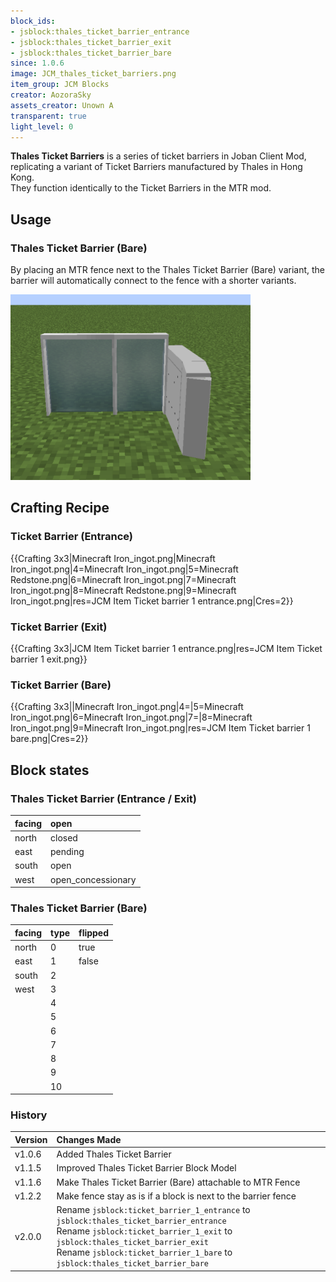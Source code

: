 ```yaml
---
block_ids:
- jsblock:thales_ticket_barrier_entrance
- jsblock:thales_ticket_barrier_exit
- jsblock:thales_ticket_barrier_bare
since: 1.0.6
image: JCM_thales_ticket_barriers.png
item_group: JCM Blocks
creator: AozoraSky
assets_creator: Unown A
transparent: true
light_level: 0
---
```


**Thales Ticket Barriers** is a series of ticket barriers in Joban Client Mod, replicating a variant of Ticket Barriers manufactured by Thales in Hong Kong.  
They function identically to the Ticket Barriers in the MTR mod.

## Usage
### Thales Ticket Barrier (Bare)
By placing an MTR fence next to the Thales Ticket Barrier (Bare) variant, the barrier will automatically connect to the fence with a shorter variants.

![An example of an MTR fence attaching to a Thales Ticket Barrier (Bare variant)](./img/JCM_Thales_Ticket_Barrier_with_MTR_Fence.png)

## Crafting Recipe
### Ticket Barrier (Entrance)
{{Crafting 3x3|Minecraft Iron_ingot.png|Minecraft Iron_ingot.png|4=Minecraft Iron_ingot.png|5=Minecraft Redstone.png|6=Minecraft Iron_ingot.png|7=Minecraft Iron_ingot.png|8=Minecraft Redstone.png|9=Minecraft Iron_ingot.png|res=JCM Item Ticket barrier 1 entrance.png|Cres=2}}

### Ticket Barrier (Exit)
{{Crafting 3x3|JCM Item Ticket barrier 1 entrance.png|res=JCM Item Ticket barrier 1 exit.png}}

### Ticket Barrier (Bare)
{{Crafting 3x3||Minecraft Iron_ingot.png|4=|5=Minecraft Iron_ingot.png|6=Minecraft Iron_ingot.png|7=|8=Minecraft Iron_ingot.png|9=Minecraft Iron_ingot.png|res=JCM Item Ticket barrier 1 bare.png|Cres=2}}

## Block states
### Thales Ticket Barrier (Entrance / Exit)
| facing | open               |
|:-------|:-------------------|
| north  | closed             |
| east   | pending            |
| south  | open               |
| west   | open_concessionary |

### Thales Ticket Barrier (Bare)
| facing | type | flipped |
|:-------|:-----|:--------|
| north  | 0    | true    |
| east   | 1    | false   |
| south  | 2    |         |
| west   | 3    |         |
|        | 4    |         |
|        | 5    |         |
|        | 6    |         |
|        | 7    |         |
|        | 8    |         |
|        | 9    |         |
|        | 10   |         |

### History
| Version | Changes Made                                                  |
|:--------|:--------------------------------------------------------------|
| v1.0.6  | Added Thales Ticket Barrier                                   |
| v1.1.5  | Improved Thales Ticket Barrier Block Model                    |
| v1.1.6  | Make Thales Ticket Barrier (Bare) attachable to MTR Fence     |
| v1.2.2  | Make fence stay as is if a block is next to the barrier fence |
| v2.0.0  | Rename `jsblock:ticket_barrier_1_entrance` to `jsblock:thales_ticket_barrier_entrance`<br>Rename `jsblock:ticket_barrier_1_exit` to `jsblock:thales_ticket_barrier_exit`<br>Rename `jsblock:ticket_barrier_1_bare` to `jsblock:thales_ticket_barrier_bare` |
